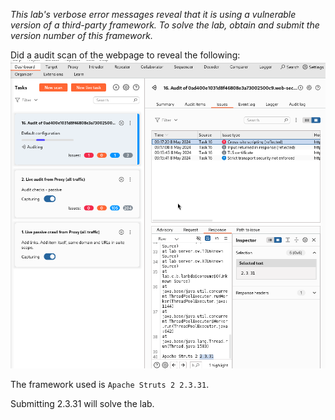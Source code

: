 *This lab's verbose error messages reveal that it is using a vulnerable version of a third-party framework. To solve the lab, obtain and submit the version number of this framework.*

Did a audit scan of the webpage to reveal the following:
![Screenshot 2024-05-08 at 9.19.32 AM](images/Screenshot%202024-05-08%20at%209.19.32%20AM.png)

The framework used is `Apache Struts 2 2.3.31`. 

Submitting 2.3.31 will solve the lab.